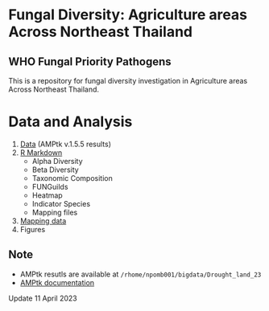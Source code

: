 # Fungal Diversity: Agriculture areas Across Northeast Thailand
## WHO Fungal Priority Pathogens
This is a repository for fungal diversity investigation in Agriculture areas Across Northeast Thailand.

# Data and Analysis
1. [Data](Data) (AMPtk v.1.5.5 results)
2. [R Markdown](Rmd)
   - Alpha Diversity
   - Beta Diversity
   - Taxonomic Composition
   - FUNGuilds
   - Heatmap
   - Indicator Species
   - Mapping files
3. [Mapping data](mapping)
4. Figures


## Note
- AMPtk resutls are available at `/rhome/npomb001/bigdata/Drought_land_23`
- [AMPtk documentation](https://amptk.readthedocs.io/en/latest/)


Update 11 April 2023
